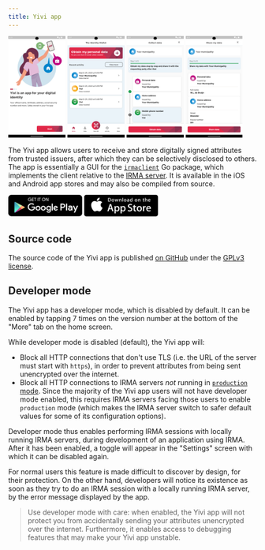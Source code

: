 ```yaml
---
title: Yivi app
---
```


<style>
img.badge {
  max-width: 15em;
  display: inline;
  margin-left: unset;
  margin-right: unset;
}
img.screenshot {
  max-width: 23%;
  width: 23%;
  display: inline;
  margin: 0;
  padding: 0;
}
</style>

<img src="/docs/assets/yivimobile/1.png" class="screenshot" alt="Screenshot of the Yivi app, showing the introduction screen" />
<img src="/docs/assets/yivimobile/2.png" class="screenshot" alt="Screenshot of the Yivi app, showing the home screen" />
<img src="/docs/assets/yivimobile/3.png" class="screenshot" alt="Screenshot of the Yivi app, showing the screen to collect missing data" />
<img src="/docs/assets/yivimobile/4.png" class="screenshot" alt="Screenshot of the Yivi app, showing the data disclosure screen" />

The Yivi app allows users to receive and store digitally signed attributes from trusted issuers, after which they can be selectively disclosed to others. The app is essentially a GUI for the [`irmaclient`](https://github.com/privacybydesign/irmago/tree/master/irmaclient) Go package, which implements the client relative to the [IRMA server](irma-server.md). It is available in the iOS and Android app stores and may also be compiled from source.

<a href="https://play.google.com/store/apps/details?id=org.irmacard.cardemu" target="_blank"><img src="/docs/assets/google-play-badge.png" alt="Play Store" class="badge" width="150"></a>
<a href="https://itunes.apple.com/nl/app/irma-authentication/id1294092994" target="_blank"><img src="/docs/assets/app-store-badge.png" alt="Apple Store" class="badge" width="150"></a>

## Source code

The source code of the Yivi app is published [on GitHub](https://github.com/privacybydesign/irmamobile/) under the [GPLv3 license](https://www.gnu.org/licenses/gpl-3.0.en.html).

## Developer mode

The Yivi app has a developer mode, which is disabled by default. It can be enabled by tapping 7 times on the version number at the bottom of the "More" tab on the home screen.

While developer mode is disabled (default), the Yivi app will:
- Block all HTTP connections that don't use TLS (i.e. the URL of the server must start with `https`), in order to prevent attributes from being sent unencrypted over the internet.
- Block all HTTP connections to IRMA servers *not* running in [`production` mode](irma-server.md#production-mode). Since the majority of the Yivi app users will not have developer mode enabled, this requires IRMA servers facing those users to enable `production` mode (which makes the IRMA server switch to safer default values for some of its configuration options).

Developer mode thus enables performing IRMA sessions with locally running IRMA servers, during development of an application using IRMA. After it has been enabled, a toggle will appear in the "Settings" screen with which it can be disabled again.

For normal users this feature is made difficult to discover by design, for their protection. On the other hand, developers will notice its existence as soon as they try to do an IRMA session with a locally running IRMA server, by the error message displayed by the app.

> Use developer mode with care: when enabled, the Yivi app will not protect you from accidentally sending your attributes unencrypted over the internet.
> Furthermore, it enables access to debugging features that may make your Yivi app unstable.
